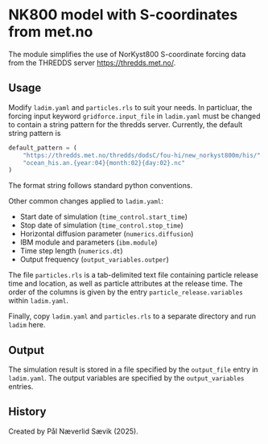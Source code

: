 # NK800 model with S-coordinates from met.no

The module simplifies the use of NorKyst800 S-coordinate forcing data from the
THREDDS server https://thredds.met.no/.


## Usage

Modify `ladim.yaml` and `particles.rls` to suit your needs. In particluar, 
the forcing input keyword `gridforce.input_file` in `ladim.yaml` must be changed to contain a
string pattern for the thredds server. Currently, the default string pattern is
```python
default_pattern = (
    "https://thredds.met.no/thredds/dodsC/fou-hi/new_norkyst800m/his/"
    "ocean_his.an.{year:04}{month:02}{day:02}.nc"
)
``` 

The format string follows standard python conventions. 

Other common changes applied to `ladim.yaml`:
- Start date of simulation (`time_control.start_time`)
- Stop date of simulation (`time_control.stop_time`)
- Horizontal diffusion parameter (`numerics.diffusion`)
- IBM module and parameters (`ibm.module`)
- Time step length (`numerics.dt`)
- Output frequency (`output_variables.outper`)

The file `particles.rls` is a tab-delimited text file containing particle
release time and location, as well as particle attributes at the release time.
The order of the columns is given by the entry `particle_release.variables`
within `ladim.yaml`.

Finally, copy `ladim.yaml` and `particles.rls` to a separate directory and
run `ladim` here.


## Output

The simulation result is stored in a file specified by the `output_file`
entry in `ladim.yaml`. The output variables are specified by the
`output_variables` entries. 


## History

Created by Pål Næverlid Sævik (2025).
